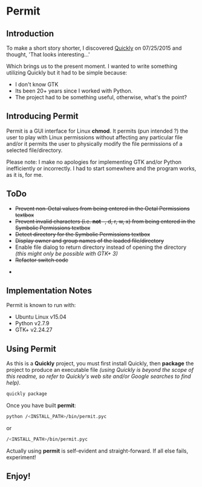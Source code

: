 Permit
==============
  
## Introduction
To make a short story shorter, I discovered [Quickly](https://wiki.ubuntu.com/Quickly) on 07/25/2015 
and thought, 'That looks interesting...'

Which brings us to the present moment. I wanted to write something utilizing Quickly but it had to be simple because:
 
- I don't know GTK
- Its been 20+ years since I worked with Python. 
- The project had to be something useful, otherwise, what's the point?
 
## Introducing Permit
Permit is a GUI interface for Linux **chmod**. It permits (pun intended ?) the user to play with Linux permissions 
without affecting any particular file and/or it permits the user to physically modify the file permissions of a 
selected file/directory.

Please note: I make no apologies for implementing GTK and/or Python inefficiently or incorrectly. I had to start 
somewhere and the program works, as it is, for me.

## ToDo
- ~~Prevent non-Octal values from being entered in the Octal Permissions textbox~~
- ~~Prevent invalid characters (i.e. **not** -, d, r, w, x) from being entered in the Symbolic Permissions textbox~~
- ~~Detect directory for the Symbolic Permissions textbox~~
- ~~Display owner and group names of the loaded file/directory~~
- Enable file dialog to return directory instead of opening the directory _(this might only be possible with GTK+ 3)_
- ~~Refactor switch code~~
- ~~~Prevent user from doing a chmod 000 to himself!~~~

## Implementation Notes
Permit is known to run with:

- Ubuntu Linux v15.04
- Python v2.7.9
- GTK+ v2.24.27

## Using Permit
As this is a **Quickly** project, you must first install Quickly, then **package** the project to produce an 
executable file _(using Quickly is beyond the scope of this readme, so refer to Quickly's web site and/or Google 
searches to find help)_.

```bash
quickly package
```

Once you have built **permit**:

```bash
python /<INSTALL_PATH>/bin/permit.pyc
```

or

```bash
/<INSTALL_PATH>/bin/permit.pyc
```

Actually using **permit** is self-evident and straight-forward. If all else fails, experiment!

## Enjoy!